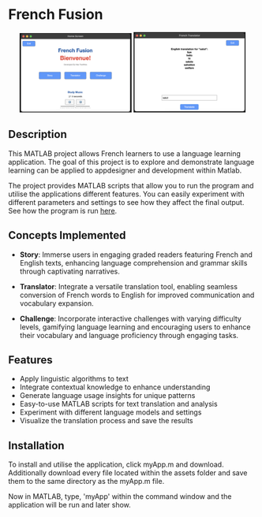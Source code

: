 # French Fusion

<div align="center">
  <img src="https://github.com/maxjtwelftree/French-Fusion/blob/5ac47af52c0a9464fd5b21e8903487b7abba00d0/Assets/Home.png" width="45%">
  <img src="https://github.com/maxjtwelftree/French-Fusion/blob/3ab9f7d8d37c563358a5962776c2af2acfd6b05a/Assets/Translation.png" width="45%">
</div>


## Description

This MATLAB project allows French learners to use a language learning application. The goal of this project is to explore and demonstrate language learning can be applied to appdesigner and development within Matlab.

The project provides MATLAB scripts that allow you to run the program and utilise the applications different features. You can easily experiment with different parameters and settings to see how they affect the final output. See how the program is run [here](youtube.com).

## Concepts Implemented

- **Story**: Immerse users in engaging graded readers featuring French and English texts, enhancing language comprehension and grammar skills through captivating narratives.

- **Translator**: Integrate a versatile translation tool, enabling seamless conversion of French words to English for improved communication and vocabulary expansion.

- **Challenge**: Incorporate interactive challenges with varying difficulty levels, gamifying language learning and encouraging users to enhance their vocabulary and language proficiency through engaging tasks.

## Features

- Apply linguistic algorithms to text
- Integrate contextual knowledge to enhance understanding
- Generate language usage insights for unique patterns
- Easy-to-use MATLAB scripts for text translation and analysis
- Experiment with different language models and settings
- Visualize the translation process and save the results

## Installation

To install and utilise the application, click myApp.m and download. Additionally download every file located within the assets folder and save them to the same directory as the myApp.m file. 

Now in MATLAB, type, 'myApp' within the command window and the application will be run and later show.
